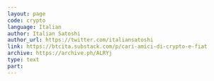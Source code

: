 ```yaml
---
layout: page
code: crypto
language: Italian
author: Italian Satoshi
author_url: https://twitter.com/italiansatoshi
link: https://btcita.substack.com/p/cari-amici-di-crypto-e-fiat
archive: https://archive.ph/ALRYj
type: text
part: 
---
```

